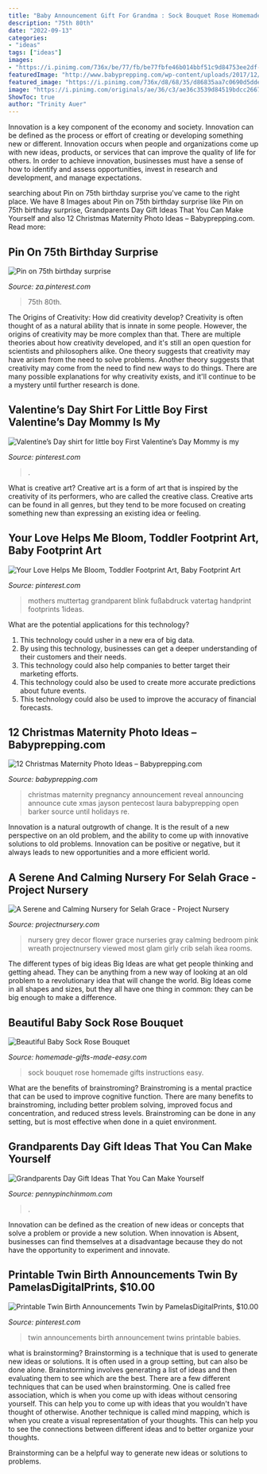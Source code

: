 ```yaml
---
title: "Baby Announcement Gift For Grandma : Sock Bouquet Rose Homemade Gifts Instructions Easy"
description: "75th 80th"
date: "2022-09-13"
categories:
- "ideas"
tags: ["ideas"]
images:
- "https://i.pinimg.com/736x/be/77/fb/be77fbfe46b014bbf51c9d84753ee2df--twin-baby-announcements-twins-announcement.jpg"
featuredImage: "http://www.babyprepping.com/wp-content/uploads/2017/12/2fe7eec7df30b03afb2ca60d3ea0e79c.jpg"
featured_image: "https://i.pinimg.com/736x/d8/68/35/d86835aa7c0690d5dde2daa6db2cd262.jpg"
image: "https://i.pinimg.com/originals/ae/36/c3/ae36c3539d84519bdcc266731d83e6d8.jpg"
ShowToc: true
author: "Trinity Auer"
---
```



Innovation is a key component of the economy and society. Innovation can be defined as the process or effort of creating or developing something new or different. Innovation occurs when people and organizations come up with new ideas, products, or services that can improve the quality of life for others. In order to achieve innovation, businesses must have a sense of how to identify and assess opportunities, invest in research and development, and manage expectations.

	

		
searching about Pin on 75th birthday surprise you've came to the right place. We have 8 Images about Pin on 75th birthday surprise like Pin on 75th birthday surprise, Grandparents Day Gift Ideas That You Can Make Yourself and also 12 Christmas Maternity Photo Ideas – Babyprepping.com. Read more:
		
    
## Pin On 75th Birthday Surprise

<img loading=lazy src="https://i.pinimg.com/736x/d8/68/35/d86835aa7c0690d5dde2daa6db2cd262.jpg" onerror="this.onerror=null;this.src='https://tse1.mm.bing.net/th?id=OIP.LOebthK18_Qm9o4MfN027wHaKU&amp;pid=15.1';" alt="Pin on 75th birthday surprise">

_Source: za.pinterest.com_

>75th 80th. 

	

The Origins of Creativity: How did creativity develop?
Creativity is often thought of as a natural ability that is innate in some people. However, the origins of creativity may be more complex than that. There are multiple theories about how creativity developed, and it's still an open question for scientists and philosophers alike. One theory suggests that creativity may have arisen from the need to solve problems. Another theory suggests that creativity may come from the need to find new ways to do things. There are many possible explanations for why creativity exists, and it'll continue to be a mystery until further research is done.

    
## Valentine’s Day Shirt For Little Boy First Valentine’s Day Mommy Is My

<img loading=lazy src="https://i.pinimg.com/originals/ae/36/c3/ae36c3539d84519bdcc266731d83e6d8.jpg" onerror="this.onerror=null;this.src='https://tse3.mm.bing.net/th?id=OIP.kOKMt-47cJdFRcxbXkNJFgHaJ4&amp;pid=15.1';" alt="Valentine’s Day shirt for little boy First Valentine’s Day Mommy is my">

_Source: pinterest.com_

>. 

	

What is creative art?
Creative art is a form of art that is inspired by the creativity of its performers, who are called the creative class. Creative arts can be found in all genres, but they tend to be more focused on creating something new than expressing an existing idea or feeling.

    
## Your Love Helps Me Bloom, Toddler Footprint Art, Baby Footprint Art

<img loading=lazy src="https://i.pinimg.com/736x/cf/93/36/cf93367cecfb052f9336f457da55d0a1.jpg" onerror="this.onerror=null;this.src='https://tse1.mm.bing.net/th?id=OIP.jYMzPuu3yZwqHQ4BbECt0wHaHa&amp;pid=15.1';" alt="Your Love Helps Me Bloom, Toddler Footprint Art, Baby Footprint Art">

_Source: pinterest.com_

>mothers muttertag grandparent blink fußabdruck vatertag handprint footprints 1ideas. 

	

What are the potential applications for this technology?
1. This technology could usher in a new era of big data. 
2. By using this technology, businesses can get a deeper understanding of their customers and their needs. 
3. This technology could also help companies to better target their marketing efforts. 
4. This technology could also be used to create more accurate predictions about future events. 
5. This technology could also be used to improve the accuracy of financial forecasts.

    
## 12 Christmas Maternity Photo Ideas – Babyprepping.com

<img loading=lazy src="http://www.babyprepping.com/wp-content/uploads/2017/12/2fe7eec7df30b03afb2ca60d3ea0e79c.jpg" onerror="this.onerror=null;this.src='https://tse2.mm.bing.net/th?id=OIP.HKYh2I5PoHQjXMhhhqFvFwHaJ4&amp;pid=15.1';" alt="12 Christmas Maternity Photo Ideas – Babyprepping.com">

_Source: babyprepping.com_

>christmas maternity pregnancy announcement reveal announcing announce cute xmas jayson pentecost laura babyprepping open barker source until holidays re. 

	

Innovation is a natural outgrowth of change. It is the result of a new perspective on an old problem, and the ability to come up with innovative solutions to old problems. Innovation can be positive or negative, but it always leads to new opportunities and a more efficient world.

    
## A Serene And Calming Nursery For Selah Grace - Project Nursery

<img loading=lazy src="https://projectnursery.com/wp-content/uploads/2016/06/image-70-768x1024.jpeg" onerror="this.onerror=null;this.src='https://tse4.mm.bing.net/th?id=OIP.WQkMqqY4Ce8WB1_uUUwQFQHaJ4&amp;pid=15.1';" alt="A Serene and Calming Nursery for Selah Grace - Project Nursery">

_Source: projectnursery.com_

>nursery grey decor flower grace nurseries gray calming bedroom pink wreath projectnursery viewed most glam girly crib selah ikea rooms. 

	

The different types of big ideas
Big Ideas are what get people thinking and getting ahead. They can be anything from a new way of looking at an old problem to a revolutionary idea that will change the world. Big Ideas come in all shapes and sizes, but they all have one thing in common: they can be big enough to make a difference.

    
## Beautiful Baby Sock Rose Bouquet

<img loading=lazy src="https://www.homemade-gifts-made-easy.com/images/baby-sock-rose-bouquet-instructions.jpg" onerror="this.onerror=null;this.src='https://tse1.mm.bing.net/th?id=OIP.mEgn6OhNpSeTk5_AVXyY8AHaOm&amp;pid=15.1';" alt="Beautiful Baby Sock Rose Bouquet">

_Source: homemade-gifts-made-easy.com_

>sock bouquet rose homemade gifts instructions easy. 

	

What are the benefits of brainstroming?
Brainstroming is a mental practice that can be used to improve cognitive function. There are many benefits to brainstroming, including better problem solving, improved focus and concentration, and reduced stress levels. Brainstroming can be done in any setting, but is most effective when done in a quiet environment.

    
## Grandparents Day Gift Ideas That You Can Make Yourself

<img loading=lazy src="https://www.pennypinchinmom.com/wp-content/uploads/2012/08/gramma-cookie-jar.jpg" onerror="this.onerror=null;this.src='https://tse4.mm.bing.net/th?id=OIP.OJv2_4ThBBA2MUlUmtznmQHaKn&amp;pid=15.1';" alt="Grandparents Day Gift Ideas That You Can Make Yourself">

_Source: pennypinchinmom.com_

>. 

	

Innovation can be defined as the creation of new ideas or concepts that solve a problem or provide a new solution. When innovation is Absent, businesses can find themselves at a disadvantage because they do not have the opportunity to experiment and innovate.

    
## Printable Twin Birth Announcements Twin By PamelasDigitalPrints, $10.00

<img loading=lazy src="https://i.pinimg.com/736x/be/77/fb/be77fbfe46b014bbf51c9d84753ee2df--twin-baby-announcements-twins-announcement.jpg" onerror="this.onerror=null;this.src='https://tse1.mm.bing.net/th?id=OIP.1WJdPQQp2knr7lOGYe4_zwHaFS&amp;pid=15.1';" alt="Printable Twin Birth Announcements Twin by PamelasDigitalPrints, $10.00">

_Source: pinterest.com_

>twin announcements birth announcement twins printable babies. 

	

what is brainstorming?
Brainstorming is a technique that is used to generate new ideas or solutions. It is often used in a group setting, but can also be done alone. Brainstorming involves generating a list of ideas and then evaluating them to see which are the best.
There are a few different techniques that can be used when brainstorming. One is called free association, which is when you come up with ideas without censoring yourself. This can help you to come up with ideas that you wouldn't have thought of otherwise. Another technique is called mind mapping, which is when you create a visual representation of your thoughts. This can help you to see the connections between different ideas and to better organize your thoughts.

Brainstorming can be a helpful way to generate new ideas or solutions to problems.

